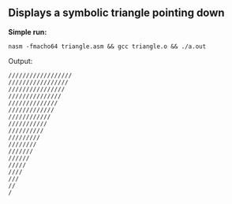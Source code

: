 ## Displays a symbolic triangle pointing down  ##

**Simple run:**

```
nasm -fmacho64 triangle.asm && gcc triangle.o && ./a.out 
```

Output:
```
//////////////////
/////////////////
////////////////
///////////////
//////////////
/////////////
////////////
///////////
//////////
/////////
////////
///////
//////
/////
////
///
//
/
```